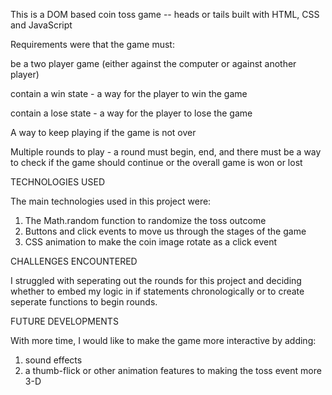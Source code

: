 
This is a DOM based coin toss game -- heads or tails built with HTML, CSS and JavaScript 


Requirements were that the game must:

be a two player game (either against the computer or against another player)


contain a win state - a way for the player to win the game


contain a lose state - a way for the player to lose the game

A way to keep playing if the game is not over

Multiple rounds to play - a round must begin, end, and there must be a way to check if the game should continue or the overall game is won or lost


TECHNOLOGIES USED

The main technologies used in this project were: 

1) The Math.random function to randomize the toss outcome
2) Buttons and click events to move us through the stages of the game
3) CSS animation to make the coin image rotate as a click event 



CHALLENGES ENCOUNTERED

I struggled with seperating out the rounds for this project and deciding whether to embed my logic in if statements chronologically or to create seperate functions to begin rounds. 

FUTURE DEVELOPMENTS

With more time, I would like to make the game more interactive by adding:
1) sound effects
2) a thumb-flick or other animation features to making the toss event more 3-D 
